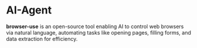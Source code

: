 # AI-Agent
**browser-use** is an open-source tool enabling AI to control web browsers via natural language, automating tasks like opening pages, filling forms, and data extraction for efficiency.
